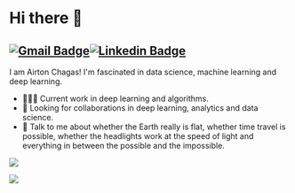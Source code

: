 # Hi there 👋

[![Gmail Badge](https://img.shields.io/badge/-chagasairton0208@gmail.com-c14438?style=flat-square&logo=Gmail&logoColor=white&link=mailto:chagasairton0208@gmail.com)](mailto:chagasairton0208@gmail.com)[![Linkedin Badge](https://img.shields.io/badge/-airton-chagas-blue?style=flat-square&logo=Linkedin&logoColor=white&link=https://www.linkedin.com/in/airton-chagas/)](https://www.linkedin.com/in/airton-chagas/)
---

I am Airton Chagas! I'm fascinated in data science, machine learning and deep learning.
- 👨🏽‍💻 Current work in deep learning and algorithms.
- 🤝 Looking for collaborations in deep learning, analytics and data science.
- 💬 Talk to me about whether the Earth really is flat, whether time travel is possible, whether the headlights work at the speed of light and everything in between the possible and the impossible.

<p align = "left">
  <img src = "https://github-readme-stats.vercel.app/api?username=airtonchagas&show_icons=true&theme=dracula&line_height=33">
</p>
<p align = "left">
  <img src = "https://github-readme-stats.vercel.app/api/top-langs/?username=airtonchagas&hide_langs_below=.25&theme=dracula">
</p>
